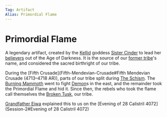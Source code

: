 ```yaml
---
Tag: Artifact
Alias: Primordial Flame
---
```

# Primordial Flame
A legendary artifact, created by the [Kellid](../Kellid.md) goddess [Sister Cinder](../../NPCs/Deities/Sister-Cinder.md) to lead her [believers](../../Organizations/Burning-Mammoth.md) out of the Age of Darkness. It is the source of our [former tribe](../../Organizations/Original-Burning-Mammoth.md)'s name, and considered the sacred birthright of our tribe.

During the [Fifth Crusade](Fifth-Mendevian-Crusade#Fifth Mendevian Crusade (4713–4718 AR)), parts of our tribe split during [The Schism](../../History/The-Schism.md). The [Burning Mammoth](../../Organizations/Burning-Mammoth.md) went to fight [Demon](../Demon.md)s in the east, and the remainder took the Primordial Flame and hid it. Since then, the rebels who took the flame call themselves the [Broken Tusk](../../Organizations/Broken-Tusk.md), our tribe.

[Grandfather Eiwa](../../NPCs/Broken-Tusk/Grandfather-Eiwa.md) explained this to us on the [Evening of 28 Calistril 4072](Session-2#Evening of 28 Calistril 4072)